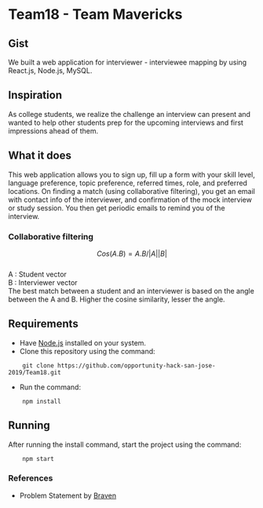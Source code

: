 # Team18 - Team Mavericks
## Gist
We built a web application for interviewer - interviewee mapping by using React.js, Node.js, MySQL.

## Inspiration
As college students, we realize the challenge an interview can present and wanted to help other students prep for the upcoming interviews and first impressions ahead of them.

## What it does
This web application allows you to sign up, fill up a form with your skill level, language preference, topic preference, referred times, role, and preferred locations. On finding a match (using collaborative filtering), you get an email with contact info of the interviewer, and confirmation of the mock interview or study session. You then get periodic emails to remind you of the interview. 

### Collaborative filtering
$$Cos(A.B) =A.B/|A||B|$$  
A : Student vector   
B : Interviewer vector  
The best match between a student and an interviewer is based on the angle between the A and B. Higher the cosine similarity, lesser the angle. 

## Requirements
- Have [Node.js](https://nodejs.org/en/) installed on your system.
- Clone this repository using the command:
```
    git clone https://github.com/opportunity-hack-san-jose-2019/Team18.git
```
- Run the command:
```
    npm install
```

## Running 
After running the install command, start the project using the command:
```
    npm start
```



### References
- Problem Statement by [Braven](https://bebraven.org/)
